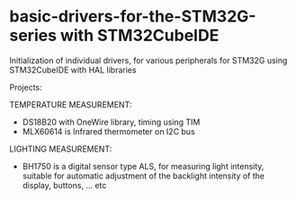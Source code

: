 # basic-drivers-for-the-STM32G-series with STM32CubeIDE
Initialization of individual drivers, for various peripherals for STM32G using STM32CubeIDE with HAL libraries

Projects:

TEMPERATURE MEASUREMENT:
- DS18B20 with OneWire library, timing using TIM
- MLX60614 is Infrared thermometer on I2C bus

LIGHTING MEASUREMENT:
- BH1750 is a digital sensor type ALS, for measuring light intensity, suitable for automatic adjustment of the backlight intensity of the display, buttons, ... etc
